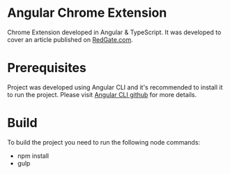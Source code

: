 # Angular Chrome Extension
Chrome Extension developed in Angular &amp; TypeScript. It was developed to cover an article published on [RedGate.com](https://www.red-gate.com/simple-talk/dotnet/software-tools/developing-google-chrome-extension-using-angular-4/).

# Prerequisites
Project was developed using Angular CLI and it's recommended to install it to run the project. Please visit [Angular CLI github](https://github.com/angular/angular-cli) for more details.

# Build
To build the project you need to run the following node commands:

* npm install
* gulp


